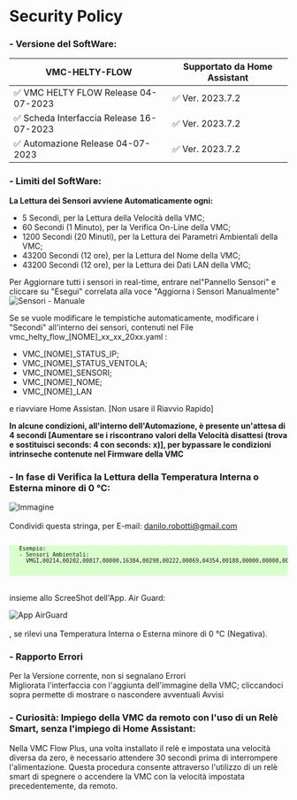 # Security Policy

### - Versione del SoftWare:

|          VMC-HELTY-FLOW                  | Supportato da Home Assistant            |
| ---------------------------------------- | ----------------------------------------|
|  :white_check_mark: VMC HELTY FLOW Release 04-07-2023     | :white_check_mark:   Ver. 2023.7.2 |
|  :white_check_mark: Scheda Interfaccia Release 16-07-2023 | :white_check_mark:   Ver. 2023.7.2 |
|  :white_check_mark: Automazione Release 04-07-2023        | :white_check_mark:   Ver. 2023.7.2 |

### - Limiti del SoftWare:<br>
<strong>La Lettura dei Sensori avviene Automaticamente ogni:</strong>
-  5 Secondi, per la Lettura della Velocità della VMC;<br> 
- 60 Secondi (1 Minuto), per la Verifica On-Line della VMC;<br> 
-  1200 Secondi (20 Minuti), per la Lettura dei Parametri Ambientali della VMC;<br> 
-  43200 Secondi (12 ore), per la Lettura del Nome della VMC;<br> 
-  43200 Secondi (12 ore), per la Lettura dei Dati LAN della VMC;

Per Aggiornare tutti i sensori in real-time, entrare nel"Pannello Sensori" e cliccare su "Esegui" correlata alla voce "Aggiorna i Sensori Manualmente"
<br>  ![Sensori - Manuale](https://github.com/DanRobo76/VMC-HELTY-FLOW/assets/102819027/5dbecdb3-2e99-49d6-b91c-758ae3a07490) <br>

Se se vuole modificare le tempistiche automaticamente, modificare i "Secondi" all'interno dei sensori, contenuti nel File vmc_helty_flow_[NOME]_xx_xx_20xx.yaml :<br> 
  - VMC_[NOME]_STATUS_IP;<br> 
  - VMC_[NOME]_STATUS_VENTOLA;<br> 
  - VMC_[NOME]_SENSORI;<br> 
  - VMC_[NOME]_NOME;<br> 
  - VMC_[NOME]_LAN <br> 

e riavviare Home Assistan. [Non usare il Riavvio Rapido]

<strong>In alcune condizioni, all'interno dell'Automazione, è presente un'attesa di 4 secondi [Aumentare se i riscontrano valori della Velocità disattesi (trova e sostituisci seconds: 4 con seconds: x)], per bypassare le condizioni intrinseche contenute nel Firmware della VMC</strong><br> 

### - In fase di Verifica la Lettura della Temperatura Interna o Esterna minore di 0 °C:<br>     
<img src="https://github.com/DanRobo76/VMC-HELTY-FLOW/assets/102819027/7e34f416-a47e-4749-b907-e6e1140a8321" alt="Immagine">
<br>
 <br>
 Condividi questa stringa, per E-mail: <a href="mailto:danilo.robotti@gmail.com">danilo.robotti@gmail.com</a><br>
 <br> 
  <pre style="font-size:10px; background-color: #d9ffcc;">
   Esempio:
   - Sensori Ambientali:
     VMGI,00214,00202,00817,00000,16384,00298,00222,00069,04354,00188,00000,00000,00000,00000,00000 <br>
  </pre>

<br> insieme allo ScreeShot dell'App. Air Guard: <br>

![App AirGuard](https://github.com/DanRobo76/VMC-HELTY-FLOW/assets/102819027/f15527ff-2042-4835-b389-2974792da3fb)<br>
<br>, se rilevi una Temperatura Interna o Esterna minore di 0 °C (Negativa).

### - Rapporto Errori
Per la Versione corrente, non si segnalano Errori<br>
Migliorata l'interfaccia con  l'aggiunta dell'immagine della VMC; cliccandoci sopra permette di mostrare o nascondere avventuali Avvisi
<br>

### - Curiosità: Impiego della VMC da remoto con l'uso di un Relè Smart, senza l'impiego di Home Assistant:<br>
Nella VMC Flow Plus, una volta installato il relè e impostata una velocità diversa da zero, è necessario attendere 30 secondi prima di interrompere l'alimentazione. Questa procedura consente attraverso l'utilizzo di un relè smart di spegnere o accendere la VMC con la velocità impostata precedentemente, da remoto.

